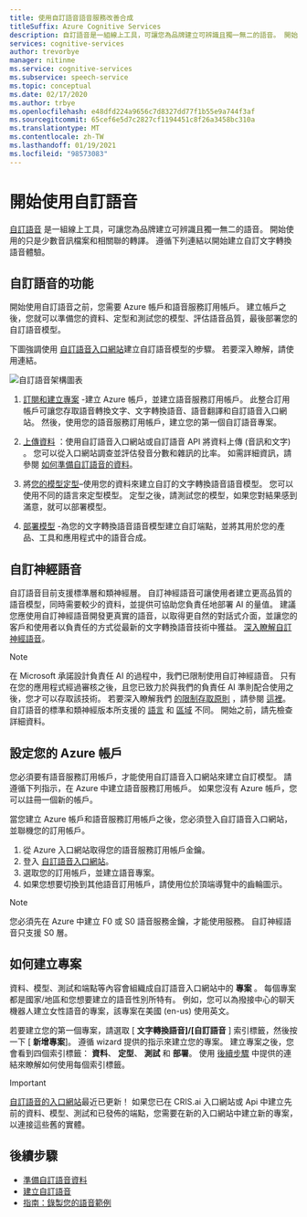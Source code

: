 ```yaml
---
title: 使用自訂語音語音服務改善合成
titleSuffix: Azure Cognitive Services
description: 自訂語音是一組線上工具，可讓您為品牌建立可辨識且獨一無二的語音。 開始使用的只是少數音訊檔案和相關聯的轉譯。 遵循下列連結以開始建立自訂的語音轉換文字體驗。
services: cognitive-services
author: trevorbye
manager: nitinme
ms.service: cognitive-services
ms.subservice: speech-service
ms.topic: conceptual
ms.date: 02/17/2020
ms.author: trbye
ms.openlocfilehash: e48dfd224a9656c7d8327dd77f1b55e9a744f3af
ms.sourcegitcommit: 65cef6e5d7c2827cf1194451c8f26a3458bc310a
ms.translationtype: MT
ms.contentlocale: zh-TW
ms.lasthandoff: 01/19/2021
ms.locfileid: "98573083"
---
```

# <a name="get-started-with-custom-voice"></a>開始使用自訂語音

[自訂語音](https://aka.ms/customvoice) 是一組線上工具，可讓您為品牌建立可辨識且獨一無二的語音。 開始使用的只是少數音訊檔案和相關聯的轉譯。 遵循下列連結以開始建立自訂文字轉換語音體驗。

## <a name="whats-in-custom-voice"></a>自訂語音的功能

開始使用自訂語音之前，您需要 Azure 帳戶和語音服務訂用帳戶。 建立帳戶之後，您就可以準備您的資料、定型和測試您的模型、評估語音品質，最後部署您的自訂語音模型。

下圖強調使用 [自訂語音入口網站](https://aka.ms/customvoice)建立自訂語音模型的步驟。 若要深入瞭解，請使用連結。

![自訂語音架構圖表](media/custom-voice/custom-voice-diagram.png)

1. [訂閱和建立專案](#set-up-your-azure-account) -建立 Azure 帳戶，並建立語音服務訂用帳戶。 此整合訂用帳戶可讓您存取語音轉換文字、文字轉換語音、語音翻譯和自訂語音入口網站。 然後，使用您的語音服務訂用帳戶，建立您的第一個自訂語音專案。

2. [上傳資料](how-to-custom-voice-create-voice.md#upload-your-datasets) ：使用自訂語音入口網站或自訂語音 API 將資料上傳 (音訊和文字) 。 您可以從入口網站調查並評估發音分數和雜訊的比率。 如需詳細資訊，請參閱 [如何準備自訂語音的資料](how-to-custom-voice-prepare-data.md)。

3. 將[您的模型定型](how-to-custom-voice-create-voice.md#build-your-custom-voice-model)–使用您的資料來建立自訂的文字轉換語音語音模型。 您可以使用不同的語言來定型模型。 定型之後，請測試您的模型，如果您對結果感到滿意，就可以部署模型。

4. [部署模型](how-to-custom-voice-create-voice.md#create-and-use-a-custom-voice-endpoint) -為您的文字轉換語音語音模型建立自訂端點，並將其用於您的產品、工具和應用程式中的語音合成。

## <a name="custom-neural-voices"></a>自訂神經語音

自訂語音目前支援標準層和類神經層。 自訂神經語音可讓使用者建立更高品質的語音模型，同時需要較少的資料，並提供可協助您負責任地部署 AI 的量值。 建議您應使用自訂神經語音開發更真實的語音，以取得更自然的對話式介面，並讓您的客戶和使用者以負責任的方式從最新的文字轉換語音技術中獲益。 [深入瞭解自訂神經語音](https://aka.ms/CNV-Transparency-Note)。 

> [!NOTE]
> 在 Microsoft 承諾設計負責任 AI 的過程中，我們已限制使用自訂神經語音。 只有在您的應用程式經過審核之後，且您已致力於與我們的負責任 AI 準則配合使用之後，您才可以存取該技術。 若要深入瞭解我們 [的限制存取原則](https://aka.ms/gating-overview) ，請參閱 [這裡](https://aka.ms/customneural)。 自訂語音的標準和類神經版本所支援的 [語言](language-support.md#customization) 和 [區域](regions.md#custom-voices) 不同。 開始之前，請先檢查詳細資料。  

## <a name="set-up-your-azure-account"></a>設定您的 Azure 帳戶

您必須要有語音服務訂用帳戶，才能使用自訂語音入口網站來建立自訂模型。 請遵循下列指示，在 Azure 中建立語音服務訂用帳戶。 如果您沒有 Azure 帳戶，您可以註冊一個新的帳戶。  

當您建立 Azure 帳戶和語音服務訂用帳戶之後，您必須登入自訂語音入口網站，並聯機您的訂用帳戶。

1. 從 Azure 入口網站取得您的語音服務訂用帳戶金鑰。
2. 登入 [自訂語音入口網站](https://aka.ms/custom-voice)。
3. 選取您的訂用帳戶，並建立語音專案。
4. 如果您想要切換到其他語音訂用帳戶，請使用位於頂端導覽中的齒輪圖示。

> [!NOTE]
> 您必須先在 Azure 中建立 F0 或 S0 語音服務金鑰，才能使用服務。 自訂神經語音只支援 S0 層。 

## <a name="how-to-create-a-project"></a>如何建立專案

資料、模型、測試和端點等內容會組織成自訂語音入口網站中的 **專案** 。 每個專案都是國家/地區和您想要建立的語音性別所特有。 例如，您可以為撥接中心的聊天機器人建立女性語音的專案，該專案在美國 (en-us) 使用英文。

若要建立您的第一個專案，請選取 [ **文字轉換語音]/[自訂語音** ] 索引標籤，然後按一下 [ **新增專案**]。 遵循 wizard 提供的指示來建立您的專案。 建立專案之後，您會看到四個索引標籤： **資料**、 **定型**、 **測試** 和 **部署**。 使用 [後續步驟](#next-steps) 中提供的連結來瞭解如何使用每個索引標籤。

> [!IMPORTANT]
> [自訂語音的入口網站](https://aka.ms/custom-voice)最近已更新！ 如果您已在 CRIS.ai 入口網站或 Api 中建立先前的資料、模型、測試和已發佈的端點，您需要在新的入口網站中建立新的專案，以連接這些舊的實體。

## <a name="next-steps"></a>後續步驟

- [準備自訂語音資料](how-to-custom-voice-prepare-data.md)
- [建立自訂語音](how-to-custom-voice-create-voice.md)
- [指南：錄製您的語音範例](record-custom-voice-samples.md)
